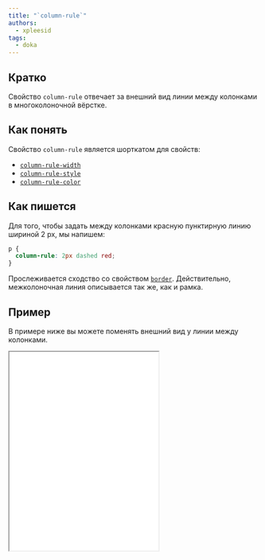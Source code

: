 ```yaml
---
title: "`column-rule`"
authors:
  - xpleesid
tags:
  - doka
---
```


## Кратко

Свойство `column-rule` отвечает за внешний вид линии между колонками в многоколоночной вёрстке.

## Как понять

Свойство `column-rule` является шорткатом для свойств:
* [`column-rule-width`](/css/column-rule-width)
* [`column-rule-style`](/css/column-rule-style)
* [`column-rule-color`](/css/column-rule-color)

## Как пишется

Для того, чтобы задать между колонками красную пунктирную линию шириной 2 px, мы напишем:

```css
p {
  column-rule: 2px dashed red;
}
```

Прослеживается сходство со свойством [`border`](/css/border). Действительно, межколоночная линия описывается так же, как и рамка.

## Пример

В примере ниже вы можете поменять внешний вид у линии между колонками.

<iframe title="Варианты значений column-rule" src="demos/multiple-values/" height="400"></iframe>
